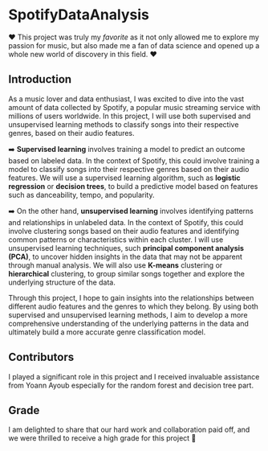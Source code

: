 # SpotifyDataAnalysis

❤️ This project was truly my *favorite* as it not only allowed me to explore my passion for music, but also made me a fan of data science and opened up a whole new world of discovery in this field. ❤️ 

## Introduction

As a music lover and data enthusiast, I was excited to dive into the vast amount of data collected by Spotify, a popular music streaming service with millions of users worldwide. In this project, I will use both supervised and unsupervised learning methods to classify songs into their respective genres, based on their audio features.

 ➡️ **Supervised learning** involves training a model to predict an outcome based on labeled data. In the context of Spotify, this could involve training a model to classify songs into their respective genres based on their audio features. We will use a supervised learning algorithm, such as **logistic regression** or **decision trees**, to build a predictive model based on features such as danceability, tempo, and popularity.

➡️ On the other hand, **unsupervised learning** involves identifying patterns and relationships in unlabeled data. In the context of Spotify, this could involve clustering songs based on their audio features and identifying common patterns or characteristics within each cluster. I will use unsupervised learning techniques, such **principal component analysis (PCA)**, to uncover hidden insights in the data that may not be apparent through manual analysis. We will also use **K-means** clustering or **hierarchical** clustering, to group similar songs together and explore the underlying structure of the data.

Through this project, I hope to gain insights into the relationships between different audio features and the genres to which they belong. By using both supervised and unsupervised learning methods, I aim to develop a more comprehensive understanding of the underlying patterns in the data and ultimately build a more accurate genre classification model.


## Contributors

I played a significant role in this project and I received invaluable assistance from Yoann Ayoub especially for the random forest and decision tree part.

## Grade

I am delighted to share that our hard work and collaboration paid off, and we were thrilled to receive a high grade for this project 🥇

